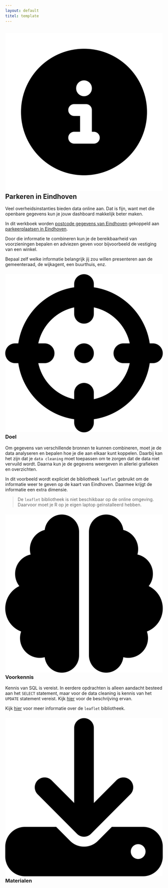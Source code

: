 ```yaml
---
layout: default
titel: template
---
```


## <span><img class="inline-h1-icon" src="../assets/svg/info.svg" /> Parkeren in Eindhoven</span>

Veel overheidsinstanties bieden data online aan. Dat is fijn, want met die openbare gegevens kun je jouw dashboard makkelijk beter maken.

In dit werkboek worden [postcode gegevens van Eindhoven](https://data.eindhoven.nl/explore/dataset/postcode-buurt-wijk/information/?disjunctive.buurtnaam&disjunctive.wijknaam&disjunctive.stadsdeelnaam&disjunctive.straatnaam&disjunctive.postcode6&disjunctive.postcode4&disjunctive.hsnr_aant) gekoppeld aan [parkeerplaatsen in Eindhoven](https://data.eindhoven.nl/explore/dataset/parkeerplaatsen/information/?disjunctive.straat&disjunctive.type_en_merk&disjunctive.aantal). 

Door die informatie te combineren kun je de bereikbaarheid van voorzieningen bepalen en adviezen geven voor bijvoorbeeld de vestiging van een winkel.

Bepaal zelf welke informatie belangrijk jij zou willen presenteren aan de gemeenteraad, de wijkagent, een buurthuis, enz. 

### <span><img class="inline-h2-icon" src="../assets/svg/crosshairs.svg" /> Doel</span>

Om gegevens van verschillende bronnen te kunnen combineren, moet je de data analyseren en bepalen hoe je die aan elkaar kunt koppelen. Daarbij kan het zijn dat je `data cleaning` moet toepassen om te zorgen dat de data niet vervuild wordt. Daarna kun je de gegevens weergeven in allerlei grafieken en overzichten.

In dit voorbeeld wordt expliciet de bibliotheek `leaflet` gebruikt om de informatie weer te geven op de kaart van Eindhoven. Daarmee krijgt de informatie een extra dimensie.

> De `leaflet` bibliotheek is niet beschikbaar op de online omgeving. Daarvoor moet je R op je eigen laptop geïnstalleerd hebben.

### <span><img class="inline-h2-icon" src="../assets/svg/brain.svg" /> Voorkennis</span>

Kennis van SQL is vereist. In eerdere opdrachten is alleen aandacht besteed aan het `SELECT` statement, maar voor de data cleaning is kennis van het `UPDATE` statement vereist. Kijk [hier](https://learn.microsoft.com/en-us/sql/t-sql/queries/update-transact-sql?view=sql-server-ver17) voor de beschrijving ervan. 

Kijk [hier](https://r-charts.com/spatial/interactive-maps-leaflet/) voor meer informatie over de `leaflet` bibliotheek.

### <span><img class="inline-h2-icon" src="../assets/svg/download.svg" /> Materialen</span>
